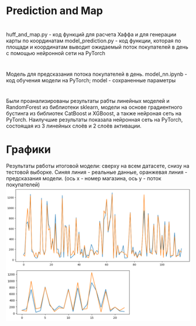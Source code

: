 # Prediction and Map
#
huff_and_map.py - код функций для расчета Хаффа и для генерации карты по координатам
model_prediction.py - код функции, которая по площади и координатам выводит ожидаемый поток покупателей в день с помощью нейронной сети на PyTorch
#
Модель для предсказания потока покупателей в день.
model_nn.ipynb - код обучения модели на PyTorch; model - сохраненные параметры
# 
Были проанализированы результаты рабты линейных моделей и RandomForest из библиотеки sklearn,
модели на основе градиентного бустинга из библиотек CatBoost и XGBoost,
а также нейроная сеть на PyTorch.
Наилучшие результаты показала нейронная сеть на PyTorch, состоящая из 3 линейных слоёв и 2 слоёв активации.
# Графики
Результаты рвботы итоговой модели: сверху на всем датасете, снизу на тестовой выборке.
Синяя линия - реальные данные, оранжевая линия - предсказания модели.
(ось x - номер магазина, ось y - поток покупателей)
![](visualisation.jpg)
